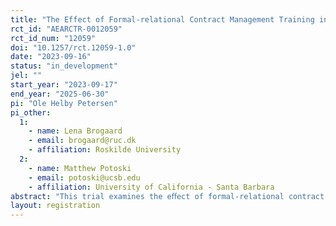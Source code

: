 ```yaml
---
title: "The Effect of Formal-relational Contract Management Training in the Public Sector"
rct_id: "AEARCTR-0012059"
rct_id_num: "12059"
doi: "10.1257/rct.12059-1.0"
date: "2023-09-16"
status: "in_development"
jel: ""
start_year: "2023-09-17"
end_year: "2025-06-30"
pi: "Ole Helby Petersen"
pi_other:
  1:
    - name: Lena Brogaard
    - email: brogaard@ruc.dk
    - affiliation: Roskilde University
  2:
    - name: Matthew Potoski
    - email: potoski@ucsb.edu
    - affiliation: University of California - Santa Barbara
abstract: "This trial examines the eﬀect of formal-relational contract management training in a national- scale randomized ﬁeld experiment in Denmark. Participants are local and regional public contract managers receiving a 5 ECTS (European Credit Transfer System) masterclass training in formal-relational contract management."
layout: registration
---
```


